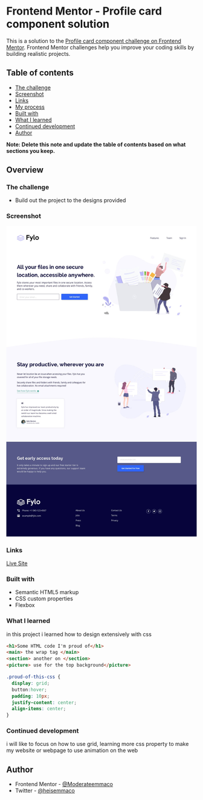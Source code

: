# Frontend Mentor - Profile card component solution

This is a solution to the [Profile card component challenge on Frontend Mentor](https://www.frontendmentor.io/challenges/profile-card-component-cfArpWshJ). Frontend Mentor challenges help you improve your coding skills by building realistic projects. 

## Table of contents

- [The challenge](#the-challenge)
- [Screenshot](#screenshot)
- [Links](#links)
- [My process](#my-process)
- [Built with](#built-with)
- [What I learned](#what-i-learned)
- [Continued development](#continued-development)
- [Author](#author)


**Note: Delete this note and update the table of contents based on what sections you keep.**

## Overview

### The challenge

- Build out the project to the designs provided

### Screenshot

  ![Design preview for the Single price grid component coding challenge](/design/desktop-design.jpg)

### Links


<a href="https://heisemmaco.github.io/fylo-landing-page-with-two-column-layout-master/">Live Site</a>

### Built with

- Semantic HTML5 markup
- CSS custom properties
- Flexbox

### What I learned

in this project i learned how to design extensively with css

```html
<h1>Some HTML code I'm proud of</h1>
<main> the wrap tag </main>
<section> another on </section>
<picture> use for the top background</picture>
```
```css
.proud-of-this-css {
  display: grid;
  button:hover;
  padding: 10px;
  justify-content: center;
  align-items: center;
}
```

### Continued development

i will like to focus on how to use grid, learning more css property to make my website or webpage to use animation on the web

## Author

- Frontend Mentor - [@Moderateemmaco](https://www.frontendmentor.io/profile/Moderateemmaco)
- Twitter - [@heisemmaco](https://www.twitter.com/heisemmaco)
